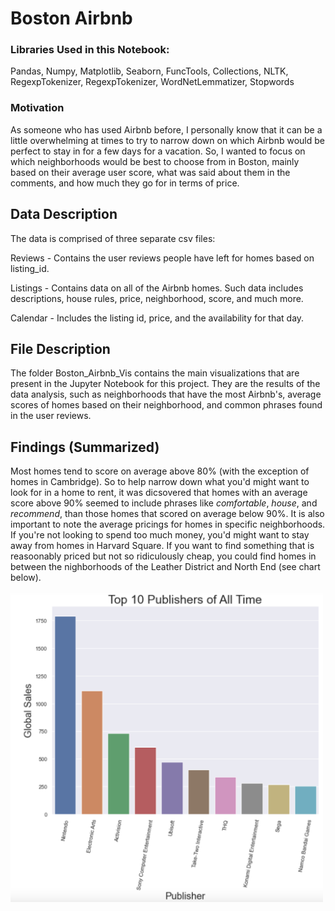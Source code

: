 # Boston Airbnb

### Libraries Used in this Notebook:

Pandas, Numpy, Matplotlib, Seaborn, FuncTools, Collections, NLTK, RegexpTokenizer, RegexpTokenizer, WordNetLemmatizer, Stopwords


### Motivation

As someone who has used Airbnb before, I personally know that it can be a little overwhelming at times to try to narrow down on which Airbnb would be perfect to stay in for a few days for a vacation. So, I wanted to focus on which neighborhoods would be best to choose from in Boston, mainly based on their average user score, what was said about them in the comments, and how much they go for in terms of price.


## Data Description

The data is comprised of three separate csv files:

Reviews - Contains the user reviews people have left for homes based on listing_id.

Listings - Contains data on all of the Airbnb homes. Such data includes descriptions, house rules, price, neighborhood, score, and much more.

Calendar -  Includes the listing id, price, and the availability for that day.


## File Description

The folder Boston_Airbnb_Vis contains the main visualizations that are present in the Jupyter Notebook for this project. They are the results of the data analysis, such as neighborhoods that have the most Airbnb's, average scores of homes based on their neighborhood, and common phrases found in the user reviews.

## Findings (Summarized)

Most homes tend to score on average above 80% (with the exception of homes in Cambridge). So to help narrow down what you'd might want to look for in a home to rent, it was dicsovered that homes with an average score above 90% seemed to include phrases like *comfortable*, *house*, and *recommend*, than those homes that scored on average below 90%.
It is also important to note the average pricings for homes in specific neighborhoods. If you're not looking to spend too much money, you'd might want to stay away from homes in Harvard Square. If you want to find something that is reasoonably priced but not so ridiculously cheap, you could find homes in between the nighborhoods of the Leather District and North End (see chart below).

<img src="https://github.com/andrew-alarcon17/Video_Games_Cleaning_and_Analyzing/blob/master/Video_Games_Charts/Top_10_Publishers_of_All_Time.png" width="500">
